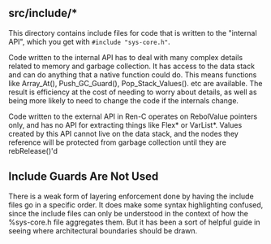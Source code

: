 ## src/include/*

This directory contains include files for code that is written to the
"internal API", which you get with `#include "sys-core.h"`.

Code written to the internal API has to deal with many complex details related
to memory and garbage collection.  It has access to the data stack and can do
anything that a native function could do.  This means functions like Array_At(),
Push_GC_Guard(), Pop_Stack_Values(). etc are available.  The result is
efficiency at the cost of needing to worry about details, as well as being
more likely to need to change the code if the internals change.

Code written to the external API in Ren-C operates on RebolValue pointers only,
and has no API for extracting things like Flex* or VarList*.  Values created
by this API cannot live on the data stack, and the nodes they reference will be
protected from garbage collection until they are rebRelease()'d

## Include Guards Are Not Used

There is a weak form of layering enforcement done by having the include files
go in a specific order.  It does make some syntax highlighting confused,
since the include files can only be understood in the context of how the
%sys-core.h file aggregates them.  But it has been a sort of helpful guide in
seeing where architectural boundaries should be drawn.

